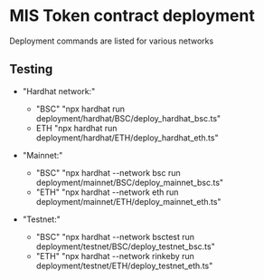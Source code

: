 # MIS Token contract deployment
Deployment commands are listed for various networks

## Testing
* "Hardhat network:"
	- "BSC"
        "npx hardhat run deployment/hardhat/BSC/deploy_hardhat_bsc.ts"
    - ETH
        "npx hardhat run deployment/hardhat/ETH/deploy_hardhat_eth.ts"
* "Mainnet:"
	- "BSC"
        "npx hardhat --network bsc run deployment/mainnet/BSC/deploy_mainnet_bsc.ts"
    - "ETH"
        "npx hardhat --network eth run deployment/mainnet/ETH/deploy_mainnet_eth.ts"

* "Testnet:"
	- "BSC"
        "npx hardhat --network bsctest run deployment/testnet/BSC/deploy_testnet_bsc.ts"
    - "ETH"
        "npx hardhat --network rinkeby run deployment/testnet/ETH/deploy_testnet_eth.ts"
